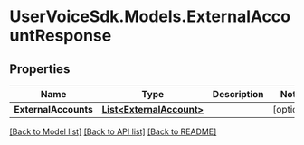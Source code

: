 # UserVoiceSdk.Models.ExternalAccountResponse
## Properties

Name | Type | Description | Notes
------------ | ------------- | ------------- | -------------
**ExternalAccounts** | [**List&lt;ExternalAccount&gt;**](ExternalAccount.md) |  | [optional] 

[[Back to Model list]](../README.md#documentation-for-models) [[Back to API list]](../README.md#documentation-for-api-endpoints) [[Back to README]](../README.md)

